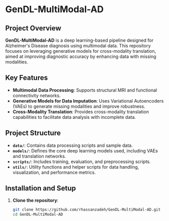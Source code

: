 # GenDL-MultiModal-AD

## Project Overview
**GenDL-MultiModal-AD** is a deep learning-based pipeline designed for Alzheimer's Disease diagnosis using multimodal data. This repository focuses on leveraging generative models for cross-modality translation, aimed at improving diagnostic accuracy by enhancing data with missing modalities.

## Key Features
- **Multimodal Data Processing**: Supports structural MRI and functional connectivity networks.
- **Generative Models for Data Imputation**: Uses Variational Autoencoders (VAEs) to generate missing modalities and improve robustness.
- **Cross-Modality Translation**: Provides cross-modality translation capabilities to facilitate data analysis with incomplete data.

## Project Structure
- **`data/`**: Contains data processing scripts and sample data.
- **`models/`**: Defines the core deep learning models used, including VAEs and translation networks.
- **`scripts/`**: Includes training, evaluation, and preprocessing scripts.
- **`utils/`**: Utility functions and helper scripts for data handling, visualization, and performance metrics.

## Installation and Setup
1. **Clone the repository**:
   ```bash
   git clone https://github.com/rhassanzadeh/GenDL-MultiModal-AD.git
   cd GenDL-MultiModal-AD
